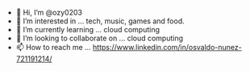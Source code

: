 - 👋 Hi, I’m @ozy0203
- 👀 I’m interested in ... tech, music, games and food. 
- 🌱 I’m currently learning ... cloud computing
- 💞️ I’m looking to collaborate on ... cloud computing
- 📫 How to reach me ... https://www.linkedin.com/in/osvaldo-nunez-721191214/

<!---
ozy0203/ozy0203 is a ✨ special ✨ repository because its `README.md` (this file) appears on your GitHub profile.
You can click the Preview link to take a look at your changes.
--->

